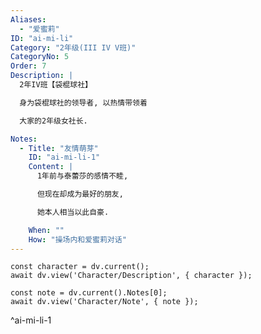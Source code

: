```yaml
---
Aliases:
  - "爱蜜莉"
ID: "ai-mi-li"
Category: "2年级(III IV V班)"
CategoryNo: 5
Order: 7
Description: |
  2年IV班【袋棍球社】

  身为袋棍球社的领导者, 以热情带领着

  大家的2年级女社长.

Notes:
  - Title: "友情萌芽"
    ID: "ai-mi-li-1"
    Content: |
      1年前与泰蕾莎的感情不睦,

      但现在却成为最好的朋友,

      她本人相当以此自豪.

    When: ""
    How: "操场内和爱蜜莉对话"
---
```

```dataviewjs
const character = dv.current();
await dv.view('Character/Description', { character });
```

```dataviewjs
const note = dv.current().Notes[0];
await dv.view('Character/Note', { note });
```
^ai-mi-li-1
